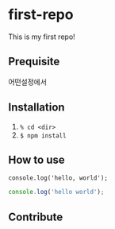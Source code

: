 # first-repo
This is my first repo!

## Prequisite
어떤설정에서

## Installation

1. `% cd <dir>`
2. `$ npm install`

## How to use

`console.log('hello, world');`

```javascript
console.log('hello world');
```

## Contribute

